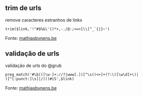 ## trim de urls

remove caracteres estranhos de links

```
trim($link,'!"#$%&\'()*+,-./@:;<=>[\\]^_`{|}~')
```

Fonte: [mathiasbynens.be](https://mathiasbynens.be/demo/url-regex)

## validação de urls

validação de urls do @grub

```
preg_match('#\b(([\w-]+://?|www[.])[^\s()<>]+(?:\([\w\d]+\)|([^[:punct:]\s]|/)))#iS',$link)
```

Fonte: [mathiasbynens.be](https://mathiasbynens.be/demo/url-regex)

